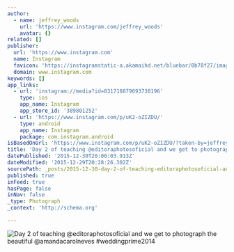 ```yaml
---
author:
  - name: jeffrey_woods
    url: 'https://www.instagram.com/jeffrey_woods'
    avatar: {}
related: []
publisher:
  url: 'https://www.instagram.com'
  name: Instagram
  favicon: 'https://instagramstatic-a.akamaihd.net/bluebar/0b78f27/images/ico/favicon.ico'
  domain: www.instagram.com
keywords: []
app_links:
  - url: 'instagram://media?id=831718879693738196'
    type: ios
    app_name: Instagram
    app_store_id: '389801252'
  - url: 'https://www.instagram.com/p/uK2-oZIZDU/'
    type: android
    app_name: Instagram
    package: com.instagram.android
isBasedOnUrl: 'https://www.instagram.com/p/uK2-oZIZDU/?taken-by=jeffrey_woods'
title: 'Day 2 of teaching @editoraphotosoficial and we get to photograph the beautiful @amandacarolneves #weddingprime2014'
datePublished: '2015-12-30T20:00:03.913Z'
dateModified: '2015-12-29T20:28:26.302Z'
sourcePath: _posts/2015-12-30-day-2-of-teaching-editoraphotosoficial-and-we-get-to-photog.md
published: true
inFeed: true
hasPage: false
inNav: false
_type: Photograph
_context: 'http://schema.org'

---
```

![Day 2 of teaching &commat;editoraphotosoficial and we get to photograph the beautiful &commat;amandacarolneves &num;weddingprime2014](https://scontent.cdninstagram.com/hphotos-prn/t51.2885-15/e15/10724159_521049184698232_491749728_n.jpg)